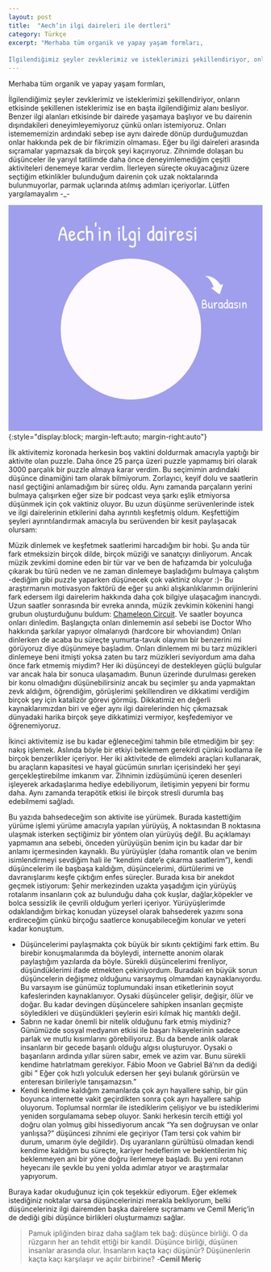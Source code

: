 ```yaml
---
layout: post
title:  "Aech’in ilgi daireleri ile dertleri"
category: Türkçe
excerpt: "Merhaba tüm organik ve yapay yaşam formları,

İlgilendiğimiz şeyler zevklerimiz ve isteklerimizi şekillendiriyor, onların etkisinde şekillenen isteklerimiz ise en başta ilgilendiğimiz alanı besliyor."
---
```


Merhaba tüm organik ve yapay yaşam formları,

İlgilendiğimiz şeyler zevklerimiz ve isteklerimizi şekillendiriyor, onların etkisinde şekillenen isteklerimiz ise en başta ilgilendiğimiz alanı besliyor. Benzer ilgi alanları etkisinde bir dairede yaşamaya başlıyor ve bu dairenin dışındakileri deneyimleyemiyoruz çünkü onları istemiyoruz. Onları istemememizin ardındaki sebep ise aynı dairede dönüp durduğumuzdan onlar hakkında pek de bir fikrimizin olmaması. Eğer bu ilgi daireleri arasında sıçramalar yapmazsak da birçok şeyi kaçırıyoruz. Zihnimde dolaşan bu düşünceler ile yarıyıl tatilimde daha önce deneyimlemediğim çeşitli aktiviteleri denemeye karar verdim. İlerleyen süreçte okuyacağınız üzere seçtiğim etkinlikler bulunduğum dairenin çok uzak noktalarında bulunmuyorlar, parmak uçlarında atılmış adımları içeriyorlar. Lütfen yargılamayalım -_-

![İlgi dairesi](/assets/ilgi_daire.png){:style="display:block; margin-left:auto; margin-right:auto"}

İlk aktivitemiz koronada herkesin boş vaktini doldurmak amacıyla yaptığı bir aktivite olan puzzle. Daha önce 25 parça üzeri puzzle yapmamış biri olarak 3000 parçalık bir puzzle almaya karar verdim. Bu seçimimin ardındaki düşünce dinamiğini tam olarak bilmiyorum. Zorlayıcı, keyif dolu ve saatlerin nasıl geçtiğini anlamadığım bir süreç oldu. Aynı zamanda parçaların yerini bulmaya çalışırken eğer size bir podcast veya şarkı eşlik etmiyorsa düşünmek için çok vaktiniz oluyor. Bu uzun düşünme serüvenlerinde istek ve ilgi dairelerinin etkilerini daha ayrıntılı keşfetmiş oldum. Keşfettiğim şeyleri ayrıntılandırmak amacıyla bu serüvenden bir kesit paylaşacak olursam:

Müzik dinlemek ve keşfetmek saatlerimi harcadığım bir hobi. Şu anda tür fark etmeksizin birçok dilde, birçok müziği ve sanatçıyı dinliyorum. Ancak müzik zevkimi domine eden bir tür var ve ben de hafızamda bir yolculuğa çıkarak bu türü neden ve ne zaman dinlemeye başladığımı bulmaya çalıştım -dediğim gibi puzzle yaparken düşünecek çok vaktiniz oluyor :)- Bu araştırmanın motivasyon faktörü de eğer şu anki alışkanlıklarımın orijinlerini fark edersem ilgi dairelerim hakkında daha çok bilgiye ulaşacağım inancıydı. Uzun saatler sonrasında bir evreka anında, müzik zevkimin kökenini hangi grubun oluşturduğunu buldum: [Chameleon Circuit](https://open.spotify.com/artist/73GcVeIE6uJtUvapeHHJtj). Ve saatler boyunca onları dinledim. Başlangıçta onları dinlememin asıl sebebi ise Doctor Who hakkında şarkılar yapıyor olmalarıydı (hardcore bir whoviandım) Onları dinlerken de acaba bu süreçte yumurta-tavuk olayının bir benzerini mi görüyoruz diye düşünmeye başladım. Onları dinlemem mi bu tarz müzikleri dinlemeye beni itmişti yoksa zaten bu tarz müzikleri seviyordum ama daha önce fark etmemiş miydim? Her iki düşünceyi de destekleyen güçlü bulgular var ancak hala bir sonuca ulaşamadım. Bunun üzerinde durulması gereken bir konu olmadığını düşünebilirsiniz ancak bu seçimler şu anda yapmaktan zevk aldığım, öğrendiğim, görüşlerimi şekillendiren ve dikkatimi verdiğim birçok şey için katalizör görevi görmüş. Dikkatimiz en değerli kaynaklarımızdan biri ve eğer aynı ilgi dairelerinden hiç çıkmazsak dünyadaki harika birçok şeye dikkatimizi vermiyor, keşfedemiyor ve öğrenemiyoruz.

İkinci aktivitemiz ise bu kadar eğleneceğimi tahmin bile etmediğim bir şey: nakış işlemek. Aslında böyle bir etkiyi beklemem gerekirdi çünkü kodlama ile birçok benzerlikler içeriyor. Her iki aktivitede de elimdeki araçları kullanarak, bu araçların kapasitesi ve hayal gücümün sınırları içerisindeki her şeyi gerçekleştirebilme imkanım var. Zihnimin izdüşümünü içeren desenleri işleyerek arkadaşlarıma hediye edebiliyorum, iletişimin yepyeni bir formu daha. Aynı zamanda terapötik etkisi ile birçok stresli durumla baş edebilmemi sağladı.

Bu yazıda bahsedeceğim son aktivite ise yürümek. Burada kastettiğim yürüme işlemi yürüme amacıyla yapılan yürüyüş, A noktasından B noktasına ulaşmak isterken seçtiğimiz bir yöntem olan yürüyüş değil. Bu açıklamayı yapmamın ana sebebi, önceden yürüyüşün benim için bu kadar dar bir anlamı içermesinden kaynaklı. Bu yürüyüşler (daha romantik olan ve benim isimlendirmeyi sevdiğim hali ile “kendimi date’e çıkarma saatlerim”), kendi düşüncelerim ile başbaşa kaldığım, düşüncelerimi, dürtülerimi ve davranışlarımı keşfe çıktığım enfes süreçler. Burada kısa bir anekdot geçmek istiyorum: Şehir merkezinden uzakta yaşadığım için yürüyüş rotalarım insanların çok az bulunduğu daha çok kuşlar, dağlar,köpekler ve bolca sessizlik ile çevrili olduğum yerleri içeriyor. Yürüyüşlerimde odaklandığım birkaç konudan yüzeysel olarak bahsederek yazımı sona erdireceğim çünkü birçoğu saatlerce konuşabileceğim konular ve yeteri kadar konuştum.

* Düşüncelerimi paylaşmakta çok büyük bir sıkıntı çektiğimi fark ettim. Bu birebir konuşmalarımda da böyleydi, internette anonim olarak paylaştığım yazılarda da böyle. Sürekli düşüncelerimi frenliyor, düşündüklerimi ifade etmekten çekiniyordum. Buradaki en büyük sorun düşüncelerin değişmez olduğunu varsaymış olmamdan kaynaklanıyordu. Bu varsayım ise günümüz toplumundaki insan etiketlerinin soyut kafeslerinden kaynaklanıyor. Oysaki düşünceler gelişir, değişir, ölür ve doğar. Bu kadar devingen düşüncelere sahipken insanları geçmişte söyledikleri ve düşündükleri şeylerin esiri kılmak hiç mantıklı değil.
* Sabrın ne kadar önemli bir nitelik olduğunu fark etmiş miydiniz? Günümüzde sosyal medyanın etkisi ile başarı hikayelerinin sadece parlak ve mutlu kısımlarını görebiliyoruz. Bu da bende anlık olarak insanların bir gecede başarılı olduğu algısı oluşturuyor. Oysaki o başarıların ardında yıllar süren sabır, emek ve azim var. Bunu sürekli kendime hatırlatmam gerekiyor. Fábio Moon ve Gabriel Bá‘nın da dediği gibi ” Eğer çok hızlı yolculuk edersen her şeyi bulanık görürsün ve enteresan birileriyle tanışamazsın.”
* Kendi kendime kaldığım zamanlarda çok ayrı hayallere sahip, bir gün boyunca internette vakit geçirdikten sonra çok ayrı hayallere sahip oluyorum. Toplumsal normlar ile istediklerim çelişiyor ve bu istediklerimi yeniden sorgulamama sebep oluyor. Sanki herkesin tercih ettiği yol doğru olan yolmuş gibi hissediyorum ancak “Ya sen doğruysan ve onlar yanlışsa?” düşüncesi zihnimi ele geçiriyor (Tam tersi çok vahim bir durum, umarım öyle değildir). Dış uyaranların gürültüsü olmadan kendi kendime kaldığım bu süreçte, kariyer hedeflerim ve beklentilerim hiç beklenmeyen ani bir yöne doğru ilerlemeye başladı. Bu yeni rotanın heyecanı ile şevkle bu yeni yolda adımlar atıyor ve araştırmalar yapıyorum.

Buraya kadar okuduğunuz için çok teşekkür ediyorum. Eğer eklemek istediğiniz noktalar varsa düşüncelerinizi merakla bekliyorum, belki düşünceleriniz ilgi dairemden başka dairelere sıçramamı ve Cemil Meriç’in de dediği gibi düşünce birlikleri oluşturmamızı sağlar.

> Pamuk ipliğinden biraz daha sağlam tek bağ: düşünce birliği. O da rüzgarın her an tehdit ettiği bir kandil. Düşünce birliği, düşünen insanlar arasında olur. İnsanların kaçta kaçı düşünür? Düşünenlerin kaçta kaçı karşılaşır ve açılır birbirine? -**Cemil Meriç**